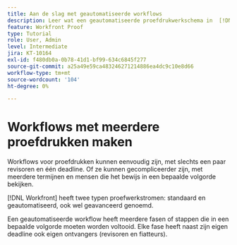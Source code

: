 ```yaml
---
title: Aan de slag met geautomatiseerde workflows
description: Leer wat een geautomatiseerde proefdrukwerkschema in  [!DNL  Workfront]  is en hoe het van een basiswerkschema verschillend is.
feature: Workfront Proof
type: Tutorial
role: User, Admin
level: Intermediate
jira: KT-10164
exl-id: f480db0a-0b78-41d1-bf99-634c6845f277
source-git-commit: a25a49e59ca483246271214886ea4dc9c10e8d66
workflow-type: tm+mt
source-wordcount: '104'
ht-degree: 0%

---
```


# Workflows met meerdere proefdrukken maken

Workflows voor proefdrukken kunnen eenvoudig zijn, met slechts een paar revisoren en één deadline. Of ze kunnen gecompliceerder zijn, met meerdere termijnen en mensen die het bewijs in een bepaalde volgorde bekijken.

[!DNL Workfront] heeft twee typen proefwerkstromen: standaard en geautomatiseerd, ook wel geavanceerd genoemd.

Een geautomatiseerde workflow heeft meerdere fasen of stappen die in een bepaalde volgorde moeten worden voltooid. Elke fase heeft naast zijn eigen deadline ook eigen ontvangers (revisoren en fiatteurs).

<!--
Note by Chuck Middleton, 6-28-22:
This tutorial is an incomplete dulplicate. It should have a video included. Video with MPC ID 335130 does an excellent job of explaining automated workflows, but it was in the Workfront Proof > Administration and setup section of the TOC. I moved it, along with related workflow tutorials, into the Workfront Proof > Proof workflows section. I also removed this tutorial from the TOC.
-->

